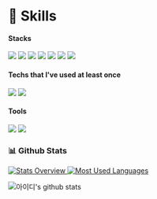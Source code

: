 # 🌱 Skills

#### Stacks
<img src="https://img.shields.io/badge/React-61DAFB?style=flat-square&logo=React&logoColor=white"/> <img src="https://img.shields.io/badge/Create React App-09D3AC?style=flat-square&logo=React&logoColor=white"/> <img src="https://img.shields.io/badge/React Router-CA4245?style=flat-square&logo=React Router&logoColor=white"/> <img src="https://img.shields.io/badge/styled-components-DB7093?style=flat-square&logo=styled components&logoColor=white"/> <img src="https://img.shields.io/badge/Amazon S3-569A31?style=flat-square&logo=Amazon S3&logoColor=white"/> <img src="https://img.shields.io/badge/Redux-764ABC?style=flat-square&logo=Redux&logoColor=white"/> <img src="https://img.shields.io/badge/JavaScript-F7DF1E?style=flat-square&logo=JavaScript&logoColor=white"/>

#### Techs that I've used at least once
<img src="https://img.shields.io/badge/MongoDB-47A248?style=flat-square&logo=MongoDB&logoColor=white"/> <img src="https://img.shields.io/badge/Firebase-FFCA28?style=flat-square&logo=Firebase&logoColor=white"/> 

#### Tools
<img src="https://img.shields.io/badge/Git-F05032?style=flat-square&logo=Git&logoColor=white"/>  <img src="https://img.shields.io/badge/Notion-333333?style=flat-square&logo=Notion&logoColor=white"/>  


### 📊 Github Stats
<a href='https://github.com/U-Jinyeol/github-stats-transparent'>
  
![Stats Overview](https://raw.githubusercontent.com/U-Jinyeol/github-stats-transparent/output/generated/overview.svg)
![Most Used Languages](https://raw.githubusercontent.com/U-Jinyeol/github-stats-transparent/output/generated/languages.svg)

</a>



![아이디's github stats](https://github-readme-stats.vercel.app/api?username=U-Jinyeol&show_icons=true)
